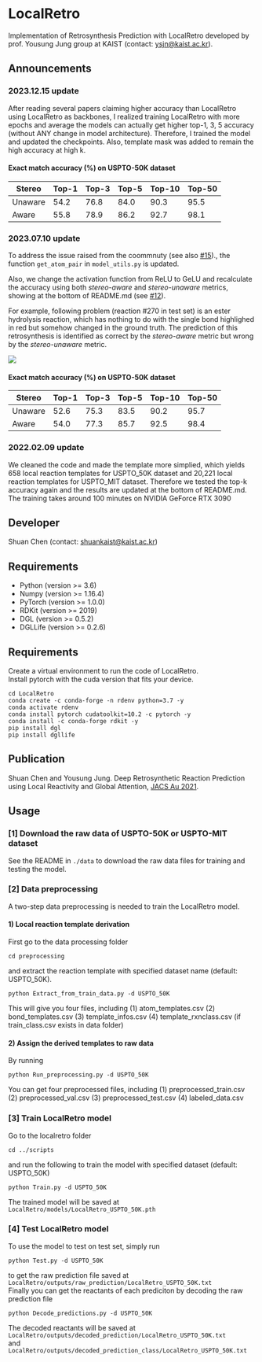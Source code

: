 # LocalRetro
Implementation of Retrosynthesis Prediction with LocalRetro developed by prof. Yousung Jung group at KAIST (contact: ysjn@kaist.ac.kr).

## Announcements 
### 2023.12.15 update

After reading several papers claiming higher accuracy than LocalRetro using LocalRetro as backbones, I realized training LocalRetro with more epochs and average the models can actually get higher top-1, 3, 5 accuracy (without ANY change in model architecture). Therefore, I trained the model and updated the checkpoints. Also, template mask was added to remain the high accuracy at high k.

#### Exact match accuracy (%) on USPTO-50K dataset 

| Stereo  | Top-1 | Top-3 | Top-5 | Top-10 | Top-50 |
| --------| ---- | ---- | ---- | ---- | ---- |
| Unaware | 54.2 | 76.8 | 84.0 | 90.3 | 95.5 |
|  Aware  | 55.8 | 78.9 | 86.2 | 92.7 | 98.1 |

### 2023.07.10 update
To address the issue raised from the coommnuty (see also [#15](https://github.com/kaist-amsg/LocalRetro/issues/15))., the function `get_atom_pair` in `model_utils.py` is updated. 

Also, we change the activation function from ReLU to GeLU and recalculate the accuracy using both *stereo-aware* and *stereo-unaware* metrics, showing at the bottom of README.md (see [#12](https://github.com/kaist-amsg/LocalRetro/issues/12)).

For example, following problem (reaction #270 in test set) is an ester hydrolysis reaction, which has nothing to do with the single bond highlighed in red but somehow changed in the ground truth. The prediction of this retrosynthesis is identified as correct by the *stereo-aware* metric but wrong by the *stereo-unaware* metric.

![](https://hackmd.io/_uploads/rJPY99iFh.png)

#### Exact match accuracy (%) on USPTO-50K dataset 

| Stereo  | Top-1 | Top-3 | Top-5 | Top-10 | Top-50 |
| --------| ---- | ---- | ---- | ---- | ---- |
| Unaware | 52.6 | 75.3 | 83.5 | 90.2 | 95.7 |
|  Aware  | 54.0 | 77.3 | 85.7 | 92.5 | 98.4 |


### 2022.02.09 update
We cleaned the code and made the template more simplied, which yields 658 local reaction templates for USPTO_50K dataset and 20,221 local reaction templates for USPTO_MIT dataset. Therefore we tested the top-k accuracy again and the results are updated at the bottom of README.md.
The training takes around 100 minutes on NVIDIA GeForce RTX 3090

## Developer
Shuan Chen (contact: shuankaist@kaist.ac.kr)<br>

## Requirements
* Python (version >= 3.6) 
* Numpy (version >= 1.16.4) 
* PyTorch (version >= 1.0.0) 
* RDKit (version >= 2019)
* DGL (version >= 0.5.2)
* DGLLife (version >= 0.2.6)

## Requirements
Create a virtual environment to run the code of LocalRetro.<br>
Install pytorch with the cuda version that fits your device.<br>
```
cd LocalRetro
conda create -c conda-forge -n rdenv python=3.7 -y
conda activate rdenv
conda install pytorch cudatoolkit=10.2 -c pytorch -y
conda install -c conda-forge rdkit -y
pip install dgl
pip install dgllife
```


## Publication
Shuan Chen and Yousung Jung. Deep Retrosynthetic Reaction Prediction using Local Reactivity and Global Attention, [JACS Au 2021](https://pubs.acs.org/doi/10.1021/jacsau.1c00246).



## Usage
### [1] Download the raw data of USPTO-50K or USPTO-MIT dataset
See the README in `./data` to download the raw data files for training and testing the model.

### [2] Data preprocessing
A two-step data preprocessing is needed to train the LocalRetro model.

#### 1) Local reaction template derivation 
First go to the data processing folder
```
cd preprocessing
```
and extract the reaction template with specified dataset name (default: USPTO_50K).
```
python Extract_from_train_data.py -d USPTO_50K
```
This will give you four files, including 
(1) atom_templates.csv
(2) bond_templates.csv
(3) template_infos.csv
(4) template_rxnclass.csv (if train_class.csv exists in data folder)<br>

#### 2) Assign the derived templates to raw data
By running
```
python Run_preprocessing.py -d USPTO_50K
```
You can get four preprocessed files, including 
(1) preprocessed_train.csv
(2) preprocessed_val.csv
(3) preprocessed_test.csv
(4) labeled_data.csv<br>


### [3] Train LocalRetro model
Go to the localretro folder
```
cd ../scripts
```
and run the following to train the model with specified dataset (default: USPTO_50K)
```
python Train.py -d USPTO_50K
```
The trained model will be saved at ` LocalRetro/models/LocalRetro_USPTO_50K.pth`<br>

### [4] Test LocalRetro model
To use the model to test on test set, simply run 
```
python Test.py -d USPTO_50K
```
to get the raw prediction file saved at ` LocalRetro/outputs/raw_prediction/LocalRetro_USPTO_50K.txt`<br>
Finally you can get the reactants of each prediciton by decoding the raw prediction file
```
python Decode_predictions.py -d USPTO_50K
```
The decoded reactants will be saved at 
`LocalRetro/outputs/decoded_prediction/LocalRetro_USPTO_50K.txt`<br>and 
`LocalRetro/outputs/decoded_prediction_class/LocalRetro_USPTO_50K.txt`<br>